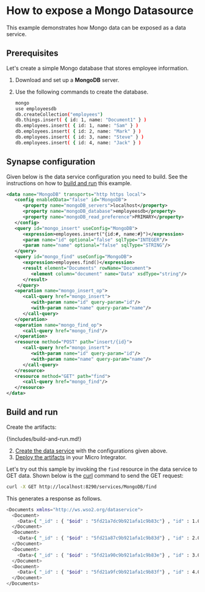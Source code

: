 # How to expose a Mongo Datasource

This example demonstrates how Mongo data can be exposed as a data service.

## Prerequisites

Let's create a simple Mongo database that stores employee information.

1.  Download and set up a <b>MongoDB</b> server.
2.  Use the following commands to create the database.

    ```bash
    mongo
    use employeesdb
    db.createCollection("employees")
    db.things.insert( { id: 1, name: "Document1" } )
    db.employees.insert( { id: 1, name: "Sam" } )
    db.employees.insert( { id: 2, name: "Mark" } )
    db.employees.insert( { id: 3, name: "Steve" } )
    db.employees.insert( { id: 4, name: "Jack" } )
    ```

## Synapse configuration
Given below is the data service configuration you need to build. See the instructions on how to [build and run](#build-and-run) this example.

```xml
<data name="MongoDB" transports="http https local">
   <config enableOData="false" id="MongoDB">
      <property name="mongoDB_servers">localhost</property>
      <property name="mongoDB_database">employeesdb</property>
      <property name="mongoDB_read_preference">PRIMARY</property>
   </config>
   <query id="mongo_insert" useConfig="MongoDB">
      <expression>employees.insert("{id:#, name:#}")</expression>
      <param name="id" optional="false" sqlType="INTEGER"/>
      <param name="name" optional="false" sqlType="STRING"/>
   </query>
   <query id="mongo_find" useConfig="MongoDB">
      <expression>employees.find()</expression>
      <result element="Documents" rowName="Document">
         <element column="document" name="Data" xsdType="string"/>
      </result>
    </query>
   <operation name="mongo_insert_op">
      <call-query href="mongo_insert">
         <with-param name="id" query-param="id"/>
         <with-param name="name" query-param="name"/>
      </call-query>
   </operation>
   <operation name="mongo_find_op">
      <call-query href="mongo_find"/>
   </operation>
   <resource method="POST" path="insert/{id}">
      <call-query href="mongo_insert">
         <with-param name="id" query-param="id"/>
         <with-param name="name" query-param="name"/>
      </call-query>
   </resource>
   <resource method="GET" path="find">
      <call-query href="mongo_find"/>
   </resource>
</data>
```

## Build and run

Create the artifacts:

{!includes/build-and-run.md!}

2. [Create the data service]({{base_path}}/develop/creating-artifacts/data-services/creating-data-services) with the configurations given above.
3. [Deploy the artifacts]({{base_path}}/develop/deploy-artifacts) in your Micro Integrator. 

Let's try out this sample by invoking the `find` resource in the data service to GET data. Shown below is the [curl](http://curl.haxx.se/) command to send the GET request:

```bash
curl -X GET http://localhost:8290/services/MongoDB/find
```

This generates a response as follows.

```bash
<Documents xmlns="http://ws.wso2.org/dataservice">
  <Document>
    <Data>{ "_id" : { "$oid" : "5fd21a7dc9b921afa1c9b83c"} , "id" : 1.0 , "name" : "Sam"}</Data>
  </Document>
  <Document>
    <Data>{ "_id" : { "$oid" : "5fd21a87c9b921afa1c9b83d"} , "id" : 2.0 , "name" : "Mark"}</Data>
  </Document>
  <Document>
    <Data>{ "_id" : { "$oid" : "5fd21a90c9b921afa1c9b83e"} , "id" : 3.0 , "name" : "Steve"}</Data>
  </Document>
  <Document>
    <Data>{ "_id" : { "$oid" : "5fd21a9fc9b921afa1c9b83f"} , "id" : 4.0 , "name" : "Jack"}</Data>
  </Document>
</Documents>
```
